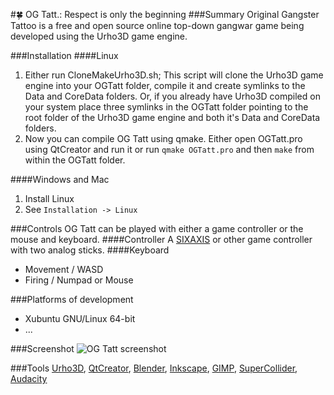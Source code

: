 #:four_leaf_clover: OG Tatt.: Respect is only the beginning
###Summary
Original Gangster Tattoo is a free and open source online top-down gangwar game being developed using the Urho3D game engine.

###Installation
####Linux

1. Either run CloneMakeUrho3D.sh; This script will clone the Urho3D game engine into your OGTatt folder, compile it and create symlinks to the Data and CoreData folders.
Or, if you already have Urho3D compiled on your system place three symlinks in the OGTatt folder pointing to the root folder of the Urho3D game engine and both it's Data and CoreData folders.
2. Now you can compile OG Tatt using qmake. Either open OGTatt.pro using QtCreator and run it or run `qmake OGTatt.pro` and then `make` from within the OGTatt folder.

####Windows and Mac

1. Install Linux
2. See `Installation -> Linux`

###Controls
OG Tatt can be played with either a game controller or the mouse and keyboard.
####Controller
A [SIXAXIS](https://help.ubuntu.com/community/Sixaxis) or other game controller with two analog sticks.
####Keyboard
* Movement / WASD
* Firing / Numpad or Mouse

###Platforms of development
* Xubuntu GNU/Linux 64-bit
* ...

###Screenshot
![OG Tatt screenshot](https://raw.githubusercontent.com/LucKeyProductions/OGTatt/master/Screenshots/Screenshot_Mon_Aug__3_17_42_52_2015.png)

###Tools
[Urho3D](http://urho3d.github.io), [QtCreator](http://wiki.qt.io/Category:Tools::QtCreator), [Blender](http://www.blender.org/), [Inkscape](http://inkscape.org/), [GIMP](http://gimp.org), [SuperCollider](http://supercollider.github.io/), [Audacity](http://web.audacityteam.org/)
